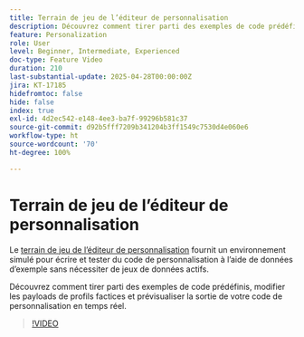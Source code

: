 ```yaml
---
title: Terrain de jeu de l’éditeur de personnalisation
description: Découvrez comment tirer parti des exemples de code prédéfinis, modifier les payloads de profils factices et prévisualiser la sortie de votre code de personnalisation en temps réel.
feature: Personalization
role: User
level: Beginner, Intermediate, Experienced
doc-type: Feature Video
duration: 210
last-substantial-update: 2025-04-28T00:00:00Z
jira: KT-17185
hidefromtoc: false
hide: false
index: true
exl-id: 4d2ec542-e148-4ee3-ba7f-99296b581c37
source-git-commit: d92b5fff7209b341204b3ff1549c7530d4e060e6
workflow-type: ht
source-wordcount: '70'
ht-degree: 100%

---
```


# Terrain de jeu de l’éditeur de personnalisation

Le [terrain de jeu de l’éditeur de personnalisation](https://experienceleague.adobe.com/fr/apps/journey-optimizer/ajo-personalization#) fournit un environnement simulé pour écrire et tester du code de personnalisation à l’aide de données d’exemple sans nécessiter de jeux de données actifs.

Découvrez comment tirer parti des exemples de code prédéfinis, modifier les payloads de profils factices et prévisualiser la sortie de votre code de personnalisation en temps réel.

>[!VIDEO](https://video.tv.adobe.com/v/3457868/?learn=on&enablevpops)
